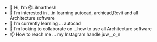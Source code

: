 - 👋 Hi, I’m @Lilmarthesh
- 👀 I’m interested in ...in learning autocad, archicad,Revit and all Architecture software 
- 🌱 I’m currently learning ... autocad
- 💞️ I’m looking to collaborate on ...how to use all Architecture software 
- 📫 How to reach me ...
my Instagram handle juw__o_n
<!---
Lilmarthesh/Lilmarthesh is a ✨ special ✨ repository because its `README.md` (this file) appears on your GitHub profile.
You can click the Preview link to take a look at your changes.
--->
